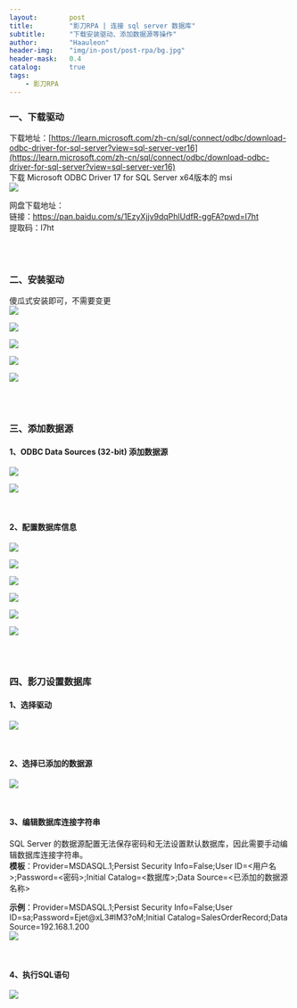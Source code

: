 ```yaml
---
layout:        post
title:         "影刀RPA | 连接 sql server 数据库"
subtitle:      "下载安装驱动、添加数据源等操作"
author:        "Haauleon"
header-img:    "img/in-post/post-rpa/bg.jpg"
header-mask:   0.4
catalog:       true
tags:
    - 影刀RPA
---
```



### 一、下载驱动
下载地址：[https://learn.microsoft.com/zh-cn/sql/connect/odbc/download-odbc-driver-for-sql-server?view=sql-server-ver16](https://learn.microsoft.com/zh-cn/sql/connect/odbc/download-odbc-driver-for-sql-server?view=sql-server-ver16)                
下载 Microsoft ODBC Driver 17 for SQL Server  x64版本的 msi                                
![](\img\in-post\post-rpa\2023-07-31-yingdao-sqlserver-1.png)        

网盘下载地址：           
链接：https://pan.baidu.com/s/1EzyXjjv9dqPhlUdfR-ggFA?pwd=l7ht             
提取码：l7ht                     

<br>
<br>

### 二、安装驱动
傻瓜式安装即可，不需要变更        
![](\img\in-post\post-rpa\2023-07-31-yingdao-sqlserver-2.png)          

![](\img\in-post\post-rpa\2023-07-31-yingdao-sqlserver-3.png)        

![](\img\in-post\post-rpa\2023-07-31-yingdao-sqlserver-4.png)        

![](\img\in-post\post-rpa\2023-07-31-yingdao-sqlserver-5.png)        

![](\img\in-post\post-rpa\2023-07-31-yingdao-sqlserver-6.png)        

<br>
<br>

### 三、添加数据源
#### 1、ODBC Data Sources (32-bit) 添加数据源
![](\img\in-post\post-rpa\2023-07-31-yingdao-sqlserver-7.png)        

![](\img\in-post\post-rpa\2023-07-31-yingdao-sqlserver-8.png)        

<br>

#### 2、配置数据库信息
![](\img\in-post\post-rpa\2023-07-31-yingdao-sqlserver-9.png)        

![](\img\in-post\post-rpa\2023-07-31-yingdao-sqlserver-10.png)        

![](\img\in-post\post-rpa\2023-07-31-yingdao-sqlserver-11.png)        

![](\img\in-post\post-rpa\2023-07-31-yingdao-sqlserver-12.png)        

![](\img\in-post\post-rpa\2023-07-31-yingdao-sqlserver-13.png)        

![](\img\in-post\post-rpa\2023-07-31-yingdao-sqlserver-14.png)        

<br>
<br>

### 四、影刀设置数据库
#### 1、选择驱动
![](\img\in-post\post-rpa\2023-07-31-yingdao-sqlserver-15.png)        

<br>

#### 2、选择已添加的数据源
![](\img\in-post\post-rpa\2023-07-31-yingdao-sqlserver-16.png)        

<br>

#### 3、编辑数据库连接字符串
SQL Server 的数据源配置无法保存密码和无法设置默认数据库，因此需要手动编辑数据库连接字符串。             
**模板**：Provider=MSDASQL.1;Persist Security Info=False;User ID=<用户名>;Password=<密码>;Initial Catalog=<数据库>;Data Source=<已添加的数据源名称>             

**示例**：Provider=MSDASQL.1;Persist Security Info=False;User ID=sa;Password=Ejet@xL3#lM3?oM;Initial Catalog=SalesOrderRecord;Data Source=192.168.1.200             
![](\img\in-post\post-rpa\2023-07-31-yingdao-sqlserver-17.png)        

<br>

#### 4、执行SQL语句
![](\img\in-post\post-rpa\2023-07-31-yingdao-sqlserver-18.png)        
